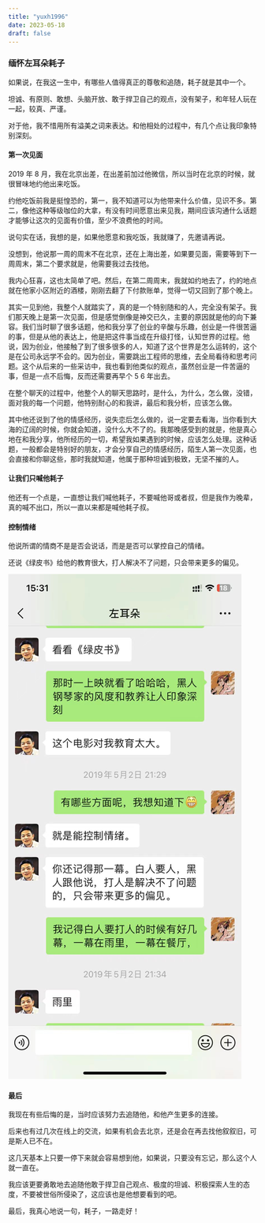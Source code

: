 ```yaml
--- 
title: "yuxh1996"
date: 2023-05-18
draft: false
---
```

### 缅怀左耳朵耗子
如果说，在我这一生中，有哪些人值得真正的尊敬和追随，耗子就是其中一个。

坦诚、有原则、敢想、头脑开放、敢于捍卫自己的观点，没有架子，和年轻人玩在一起，较真、严谨。

对于他，我不惜用所有溢美之词来表达。和他相处的过程中，有几个点让我印象特别深刻。

#### 第一次见面
2019 年 8 月，我在北京出差，在出差前加过他微信，所以当时在北京的时候，就很冒味地约他出来吃饭。

约他吃饭前我是挺惶恐的，第一，我不知道可以为他带来什么价值，见识不多。第二，像他这种等级咖位的大拿，有没有时间愿意出来见我，期间应该沟通什么话题才能够让这次的见面有价值，至少不浪费他的时间。

说句实在话，我想的是，如果他愿意和我吃饭，我就赚了，先邀请再说。

没想到，他说那一周的周末不在北京，还在上海出差，如果要见面，需要等到下一周周末，第二个要求就是，他需要我过去找他。

我内心狂喜，这也太简单了吧。然后，在第二周周末，我就如约地去了，约的地点就在他家小区附近的酒楼，刚刚去翻了下付款账单，觉得一切又回到了那个晚上。

其实一见到他，我整个人就踏实了，真的是一个特别随和的人，完全没有架子。我们那天晚上是第一次见面，但是感觉倒像是神交已久，主要的原因就是他的向下兼容。我们当时聊了很多话题，他和我分享了创业的辛酸与乐趣，创业是一件很苦逼的事，但是从他的表达上，他是把这件事当成在升级打怪，认知世界的过程。他说，因为创业，他接触了到了很多很多的人，知道了这个世界是怎么运转的，这个是在公司永远学不会的。因为创业，需要跳出工程师的思维，去全局看待和思考问题。这个从后来的一些采访中，我也看到他类似的观点，虽然创业是一件苦逼的事，但是一点不后悔，反而还需要再早个 5 6 年出去。

在整个聊天的过程中，他整个人的聊天思路时，是什么，为什么，怎么做，没错，面对我的每一个问题，他特别耐心的和我讲，最后和我分析，应该怎么做。

其中他还说到了他的情感经历，说失恋后怎么做的，说一定要去看海，当你看到大海的辽阔的时候，你就会知道，没什么大不了的。我那晚感受到的就是，他是真心地在和我分享，他所经历的一切，希望我如果遇到的时候，应该怎么处理。这种话题，一般都会是特别好的朋友，才会分享自己的情感经历，陌生人第一次见面，也会直接和你聊这些，那时我就知道，他属于那种坦诚到极致，无坚不摧的人。

#### 让我们只喊他耗子
他还有一个点是，一直想让我们喊他耗子，不要喊他哥或者叔，但是我作为晚辈，真的喊不出口，所以一直以来都是喊他耗子叔。

#### 控制情绪
他说所谓的情商不是是否会说话，而是是否可以掌控自己的情绪。

还说《绿皮书》给他的教育很大，打人解决不了问题，只会带来更多的偏见。

![](./img.png)

#### 最后
我现在有些后悔的是，当时应该努力去追随他，和他产生更多的连接。

后来也有过几次在线上的交流，如果有机会去北京，还是会在再去找他叙叙旧，可是斯人已不在。

这几天基本上只要一停下来就会容易想到他，如果说，只要没有忘记，那么这个人就一直在。

我应该更要勇敢地去追随他敢于捍卫自己观点、极度的坦诚、积极探索人生的态度，不要被世俗所侵染了，这应该也是他想要看到的吧。

最后，我真心地说一句，耗子，一路走好！
